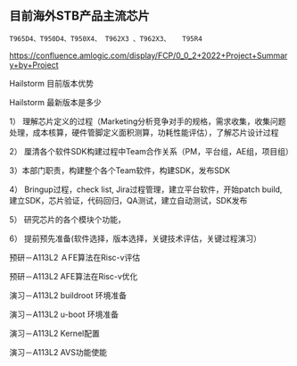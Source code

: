 ## 目前海外STB产品主流芯片
```
T965D4、T950D4、T950X4、 T962X3 、T962X3、	T95R4	
```
https://confluence.amlogic.com/display/FCP/0_0_2+2022+Project+Summary+by+Project

Hailstorm 目前版本优势


Hailstorm 最新版本是多少

1） 理解芯片定义的过程（Marketing分析竞争对手的规格，需求收集，收集问题处理，成本核算，硬件管脚定义面积测算，功耗性能评估），了解芯片设计过程

2） 厘清各个软件SDK构建过程中Team合作关系（PM，平台组，AE组，项目组）

3）本部门职责，构建整个各个Team软件，构建SDK，发布SDK

4） Bringup过程，check list, Jira过程管理，建立平台软件，开始patch build, 建立SDK，芯片验证，代码回归，QA测试，建立自动测试，SDK发布

5） 研究芯片的各个模块个功能，

6） 提前预先准备(软件选择，版本选择，关键技术评估，关键过程演习）

预研－A113L2 ＡFE算法在Risc-v评估

预研－A113L2  AFE算法在Risc-v优化

演习－A113L2 buildroot 环境准备

演习－A113L2 u-boot 环境准备

演习－A113L2 Kernel配置

演习－A113L2 AVS功能使能
